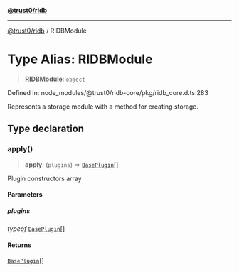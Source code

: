 [**@trust0/ridb**](../README.md)

***

[@trust0/ridb](../README.md) / RIDBModule

# Type Alias: RIDBModule

> **RIDBModule**: `object`

Defined in: node\_modules/@trust0/ridb-core/pkg/ridb\_core.d.ts:283

Represents a storage module with a method for creating storage.

## Type declaration

### apply()

> **apply**: (`plugins`) => [`BasePlugin`](../classes/BasePlugin.md)[]

Plugin constructors array

#### Parameters

##### plugins

*typeof* [`BasePlugin`](../classes/BasePlugin.md)[]

#### Returns

[`BasePlugin`](../classes/BasePlugin.md)[]
